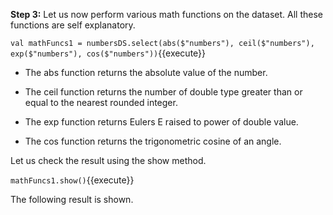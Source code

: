 
**Step 3:** Let us now perform various math functions on the dataset. All these functions are self explanatory.

`val mathFuncs1 = numbersDS.select(abs($"numbers"), ceil($"numbers"), exp($"numbers"), cos($"numbers"))`{{execute}} 

- The abs function returns the absolute value of the number.

- The ceil function returns the number of double type greater than or equal to the nearest rounded integer. 

- The exp function returns Eulers E raised to power of double value.

- The cos function returns the trigonometric cosine of an angle.

Let us check the result using the show method.

`mathFuncs1.show()`{{execute}} 

The following result is shown.

 

